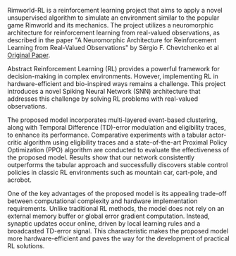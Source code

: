 Rimworld-RL is a reinforcement learning project that aims to apply a novel unsupervised algorithm to simulate an environment similar to the popular game Rimworld and its mechanics. The project utilizes a neuromorphic architecture for reinforcement learning from real-valued observations, as described in the paper "A Neuromorphic Architecture for Reinforcement Learning from Real-Valued Observations" by Sérgio F. Chevtchenko et al [Original Paper](https://arxiv.org/pdf/2307.02947.pdf).

Abstract
Reinforcement Learning (RL) provides a powerful framework for decision-making in complex environments. However, implementing RL in hardware-efficient and bio-inspired ways remains a challenge. This project introduces a novel Spiking Neural Network (SNN) architecture that addresses this challenge by solving RL problems with real-valued observations.

The proposed model incorporates multi-layered event-based clustering, along with Temporal Difference (TD)-error modulation and eligibility traces, to enhance its performance. Comparative experiments with a tabular actor-critic algorithm using eligibility traces and a state-of-the-art Proximal Policy Optimization (PPO) algorithm are conducted to evaluate the effectiveness of the proposed model. Results show that our network consistently outperforms the tabular approach and successfully discovers stable control policies in classic RL environments such as mountain car, cart-pole, and acrobot.

One of the key advantages of the proposed model is its appealing trade-off between computational complexity and hardware implementation requirements. Unlike traditional RL methods, the model does not rely on an external memory buffer or global error gradient computation. Instead, synaptic updates occur online, driven by local learning rules and a broadcasted TD-error signal. This characteristic makes the proposed model more hardware-efficient and paves the way for the development of practical RL solutions.
